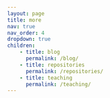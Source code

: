 ```yaml
---
layout: page
title: more
nav: true
nav_order: 4
dropdown: true
children:
    - title: blog  
      permalink: /blog/ 
    - title: repositories
      permalink: /repositories/
    - title: teaching
      permalink: /teaching/
---
```

